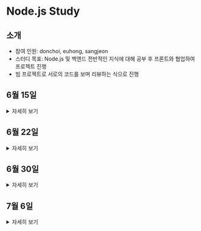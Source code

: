 # Node.js Study

## 소개
* 참여 인원: donchoi, euhong, sangjeon
* 스터디 목표: Node.js 및 백엔드 전반적인 지식에 대해 공부 후 프론트와 협업하여 프로젝트 진행
* 빔 프로젝트로 서로의 코드를 보며 리뷰하는 식으로 진행

## 6월 15일

<details>
<summary>자세히 보기</summary>

1. 과제 요구사항
	1. 여러 DB의 장단점 파악해 프로젝트에 따른 DB 선택
	2. restful api를 적용한 게시판 api 개발

2. 필요한 기능
	1. Create
	2. Read
	3. Update
	4. Delete

3. 구현 내용
	1. 자세한 내용은 코드 참고...

</details>

## 6월 22일

<details>
<summary>자세히 보기</summary>

1. 과제 요구사항
	1. 현재 supervisor, worker 2가지 보안등급을 가진 유저가 존재합니다
	2. supervisor은 모든 터미널에 대해 관리 권한을 가지고 있으며 터미널을 이용하지는 못합니다.
	3. worker는 supervisor가 허가해준 터미널을 이용할 수 있으며 worker가 터미널을 이용할 경우 로그가 생성됩니다.

2. 필요한 기능
	1. User CRUD
	2. Terminal CURD
	3. Log CRD
	4. Restful api naming

3. 구현 내용
	1. ![ERD](https://github.com/dc-choi/Node.js_Study/blob/master/img/gate_pass.PNG)
	2. 요구사항 추가로 인해 Service 추가
	3. 핵심 비즈니스 로직을 Service에 작성
	4. Controller는 요청에 대한 처리를 작성
	5. route는 요청을 받아오는 처리만 함.

</details>

## 6월 30일

<details>
<summary>자세히 보기</summary>

1. 과제 요구사항
	1. 에러 처리
	2. 클린 아키텍쳐에 대해서 알아오기

2. 필요한 기능
	1. 500 에러를 뱉어내지 않는 에러처리 (500 에러를 지양하라고 함.)
	2. 적절한 아키텍쳐

3. 구현 내용
	1. ![에러처리 미들웨어](https://github.com/dc-choi/Node.js_Study/blob/master/img/%EC%97%90%EB%9F%AC%EC%B2%98%EB%A6%AC%20%EB%AF%B8%EB%93%A4%EC%9B%A8%EC%96%B4.PNG)
	2. ![컨트롤러 에러처리](https://github.com/dc-choi/Node.js_Study/blob/master/img/%EC%BB%A8%ED%8A%B8%EB%A1%A4%EB%9F%AC%20%EC%97%90%EB%9F%AC%EC%B2%98%EB%A6%AC.PNG)
	3. 결론: 클린 아키텍쳐를 구현하기 위해서는 어느정도 구조를 정형화해주는 프레임워크로 넘어가는것이 맞다고 생각함. 그 이유는... 만나서 설명

</details>

## 7월 6일

<details>
<summary>자세히 보기</summary>

1. 과제 요구사항
	1. 코드 리뷰 후 나온 문제점 수정
	2. API 명세서 작성
	3. 로깅 라이브러리 조사 후 적용

2. 필요한 기능
	1. 코드리뷰 후 개선사항
		1. 변수 선언 위치 통일성 필요
		2. 여러 케이스에 대한 예외처리 추가
		3. envSample 작성
		4. orm 도입하기
		5. 터미널 진입, 근로자 승인에 대한 로직 작성
		6. 쓰이지 않는 함수 제거
	2. [API 명세서 참고](https://github.com/lightpurple/gatepass/wiki/API)
	3. 로깅 라이브러리 적용

3. 구현 내용
	1. 여러 케이스에 대한 400, 404, 409 예외처리 추가
	2. envSample 작성
	3. 쓰이지 않는 함수 제거
	4. [API 명세서 작성](https://github.com/dc-choi/Node.js_Study/wiki/0706-API-Document)
	5. [로깅 라이브러리 장단점](https://songjang.tistory.com/14)

</details>